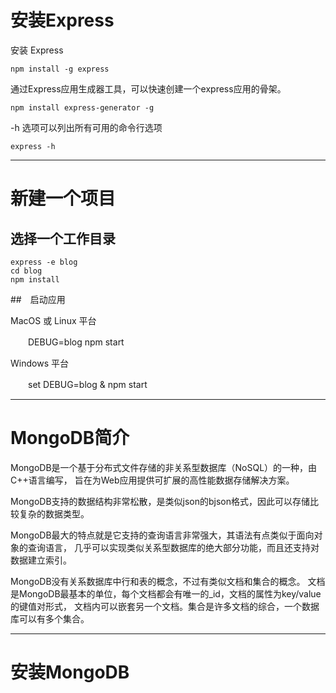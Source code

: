# 安装Express

安装 Express

    npm install -g express
    
通过Express应用生成器工具，可以快速创建一个express应用的骨架。    
    
    npm install express-generator -g
    
-h 选项可以列出所有可用的命令行选项

    express -h
    
---
    
# 新建一个项目

## 选择一个工作目录

    express -e blog
    cd blog
    npm install
    
##　启动应用

MacOS 或 Linux 平台

　　DEBUG=blog npm start

Windows 平台

　　set DEBUG=blog & npm start

---

# MongoDB简介

MongoDB是一个基于分布式文件存储的非关系型数据库（NoSQL）的一种，由C++语言编写，
旨在为Web应用提供可扩展的高性能数据存储解决方案。

MongoDB支持的数据结构非常松散，是类似json的bjson格式，因此可以存储比较复杂的数据类型。

MongoDB最大的特点就是它支持的查询语言非常强大，其语法有点类似于面向对象的查询语言，
几乎可以实现类似关系型数据库的绝大部分功能，而且还支持对数据建立索引。

MongoDB没有关系数据库中行和表的概念，不过有类似文档和集合的概念。
文档是MongoDB最基本的单位，每个文档都会有唯一的_id，文档的属性为key/value的键值对形式，
文档内可以嵌套另一个文档。集合是许多文档的综合，一个数据库可以有多个集合。

---

# 安装MongoDB




